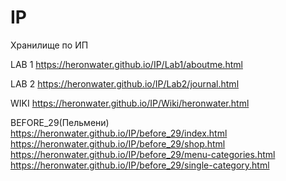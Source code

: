 # IP
Хранилище по ИП

LAB 1 https://heronwater.github.io/IP/Lab1/aboutme.html

LAB 2 https://heronwater.github.io/IP/Lab2/journal.html

WIKI https://heronwater.github.io/IP/Wiki/heronwater.html

BEFORE_29(Пельмени) https://heronwater.github.io/IP/before_29/index.html
                    https://heronwater.github.io/IP/before_29/shop.html
                    https://heronwater.github.io/IP/before_29/menu-categories.html
                    https://heronwater.github.io/IP/before_29/single-category.html
